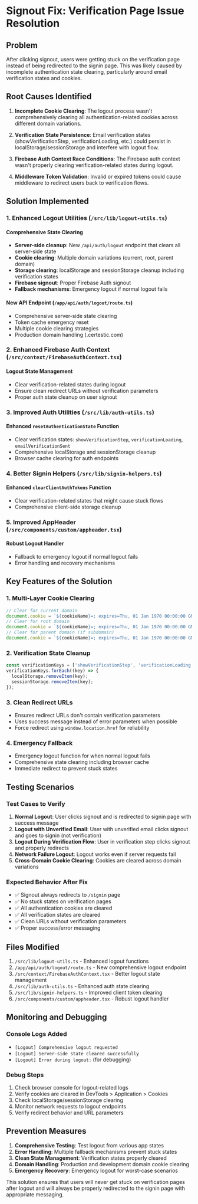 # Signout Fix: Verification Page Issue Resolution

## Problem

After clicking signout, users were getting stuck on the verification page instead of being redirected to the signin page. This was likely caused by incomplete authentication state clearing, particularly around email verification states and cookies.

## Root Causes Identified

1. **Incomplete Cookie Clearing**: The logout process wasn't comprehensively clearing all authentication-related cookies across different domain variations.

2. **Verification State Persistence**: Email verification states (showVerificationStep, verificationLoading, etc.) could persist in localStorage/sessionStorage and interfere with logout flow.

3. **Firebase Auth Context Race Conditions**: The Firebase auth context wasn't properly clearing verification-related states during logout.

4. **Middleware Token Validation**: Invalid or expired tokens could cause middleware to redirect users back to verification flows.

## Solution Implemented

### 1. Enhanced Logout Utilities (`/src/lib/logout-utils.ts`)

#### Comprehensive State Clearing

- **Server-side cleanup**: New `/api/auth/logout` endpoint that clears all server-side state
- **Cookie clearing**: Multiple domain variations (current, root, parent domain)
- **Storage clearing**: localStorage and sessionStorage cleanup including verification states
- **Firebase signout**: Proper Firebase Auth signout
- **Fallback mechanisms**: Emergency logout if normal logout fails

#### New API Endpoint (`/app/api/auth/logout/route.ts`)

- Comprehensive server-side state clearing
- Token cache emergency reset
- Multiple cookie clearing strategies
- Production domain handling (.certestic.com)

### 2. Enhanced Firebase Auth Context (`/src/context/FirebaseAuthContext.tsx`)

#### Logout State Management

- Clear verification-related states during logout
- Ensure clean redirect URLs without verification parameters
- Proper auth state cleanup on user signout

### 3. Improved Auth Utilities (`/src/lib/auth-utils.ts`)

#### Enhanced `resetAuthenticationState` Function

- Clear verification states: `showVerificationStep`, `verificationLoading`, `emailVerificationSent`
- Comprehensive localStorage and sessionStorage cleanup
- Browser cache clearing for auth endpoints

### 4. Better Signin Helpers (`/src/lib/signin-helpers.ts`)

#### Enhanced `clearClientAuthTokens` Function

- Clear verification-related states that might cause stuck flows
- Comprehensive client-side storage cleanup

### 5. Improved AppHeader (`/src/components/custom/appheader.tsx`)

#### Robust Logout Handler

- Fallback to emergency logout if normal logout fails
- Error handling and recovery mechanisms

## Key Features of the Solution

### 1. Multi-Layer Cookie Clearing

```typescript
// Clear for current domain
document.cookie = `${cookieName}=; expires=Thu, 01 Jan 1970 00:00:00 GMT; path=/`;
// Clear for root domain
document.cookie = `${cookieName}=; expires=Thu, 01 Jan 1970 00:00:00 GMT; path=/; domain=${hostname}`;
// Clear for parent domain (if subdomain)
document.cookie = `${cookieName}=; expires=Thu, 01 Jan 1970 00:00:00 GMT; path=/; domain=${parentDomain}`;
```

### 2. Verification State Cleanup

```typescript
const verificationKeys = ['showVerificationStep', 'verificationLoading', 'emailVerificationSent'];
verificationKeys.forEach((key) => {
  localStorage.removeItem(key);
  sessionStorage.removeItem(key);
});
```

### 3. Clean Redirect URLs

- Ensures redirect URLs don't contain verification parameters
- Uses success message instead of error parameters when possible
- Force redirect using `window.location.href` for reliability

### 4. Emergency Fallback

- Emergency logout function for when normal logout fails
- Comprehensive state clearing including browser cache
- Immediate redirect to prevent stuck states

## Testing Scenarios

### Test Cases to Verify

1. **Normal Logout**: User clicks signout and is redirected to signin page with success message
2. **Logout with Unverified Email**: User with unverified email clicks signout and goes to signin (not verification)
3. **Logout During Verification Flow**: User in verification step clicks signout and properly redirects
4. **Network Failure Logout**: Logout works even if server requests fail
5. **Cross-Domain Cookie Clearing**: Cookies are cleared across domain variations

### Expected Behavior After Fix

- ✅ Signout always redirects to `/signin` page
- ✅ No stuck states on verification pages
- ✅ All authentication cookies are cleared
- ✅ All verification states are cleared
- ✅ Clean URLs without verification parameters
- ✅ Proper success/error messaging

## Files Modified

1. `/src/lib/logout-utils.ts` - Enhanced logout functions
2. `/app/api/auth/logout/route.ts` - New comprehensive logout endpoint
3. `/src/context/FirebaseAuthContext.tsx` - Better logout state management
4. `/src/lib/auth-utils.ts` - Enhanced auth state clearing
5. `/src/lib/signin-helpers.ts` - Improved client token clearing
6. `/src/components/custom/appheader.tsx` - Robust logout handler

## Monitoring and Debugging

### Console Logs Added

- `[Logout] Comprehensive logout requested`
- `[Logout] Server-side state cleared successfully`
- `[Logout] Error during logout:` (for debugging)

### Debug Steps

1. Check browser console for logout-related logs
2. Verify cookies are cleared in DevTools > Application > Cookies
3. Check localStorage/sessionStorage clearing
4. Monitor network requests to logout endpoints
5. Verify redirect behavior and URL parameters

## Prevention Measures

1. **Comprehensive Testing**: Test logout from various app states
2. **Error Handling**: Multiple fallback mechanisms prevent stuck states
3. **Clean State Management**: Verification states properly cleared
4. **Domain Handling**: Production and development domain cookie clearing
5. **Emergency Recovery**: Emergency logout for worst-case scenarios

This solution ensures that users will never get stuck on verification pages after logout and will always be properly redirected to the signin page with appropriate messaging.
